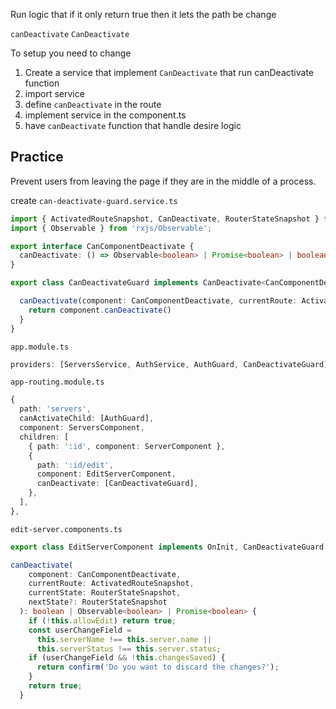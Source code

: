 Run logic that if it only return true then it lets the path be change 

`canDeactivate`
`CanDeactivate`

To setup you need to change

1. Create a service that implement `CanDeactivate` that run canDeactivate function
2. import service
3. define `canDeactivate` in the route
4. implement service in the component.ts
5. have `canDeactivate` function that handle desire logic

## Practice

Prevent users from leaving the page if they are in the middle of a process. 

create `can-deactivate-guard.service.ts`

```ts
import { ActivatedRouteSnapshot, CanDeactivate, RouterStateSnapshot } from '@angular/router';
import { Observable } from 'rxjs/Observable';

export interface CanComponentDeactivate {
  canDeactivate: () => Observable<boolean> | Promise<boolean> | boolean;
}

export class CanDeactivateGuard implements CanDeactivate<CanComponentDeactivate>{

  canDeactivate(component: CanComponentDeactivate, currentRoute: ActivatedRouteSnapshot, currentState: RouterStateSnapshot, nextState?: RouterStateSnapshot): Observable<boolean> | Promise<boolean> | boolean {
    return component.canDeactivate()
  }
}
```

`app.module.ts`
```ts
providers: [ServersService, AuthService, AuthGuard, CanDeactivateGuard],
```

`app-routing.module.ts`

```ts
{
  path: 'servers',
  canActivateChild: [AuthGuard],
  component: ServersComponent,
  children: [
    { path: ':id', component: ServerComponent },
    {
      path: ':id/edit',
      component: EditServerComponent,
      canDeactivate: [CanDeactivateGuard],
    },
  ],
},
```


`edit-server.components.ts`

```ts
export class EditServerComponent implements OnInit, CanDeactivateGuard

canDeactivate(
    component: CanComponentDeactivate,
    currentRoute: ActivatedRouteSnapshot,
    currentState: RouterStateSnapshot,
    nextState?: RouterStateSnapshot
  ): boolean | Observable<boolean> | Promise<boolean> {
    if (!this.allowEdit) return true;
    const userChangeField =
      this.serverName !== this.server.name ||
      this.serverStatus !== this.server.status;
    if (userChangeField && !this.changesSaved) {
      return confirm('Do you want to discard the changes?');
    }
    return true;
  }
```